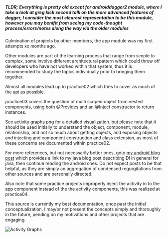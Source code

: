 ##### TLDR; Everything is pretty old except for androiddagger2 module, where I take a look at greg kick second talk on the more advanced features of dagger, I consider the most clearest representation to be this module, however you may benifit from seeing my code-thought process/errors/notes along the way via the older modules

Culmination of projects by other members, the app module was my first attempts xx months ago.

Other modules are part of the learning process that range from simple to complex, some involve different architectural pattern which could throw off developers who have not worked within that system, thus it is recommended to study the topics individually prior to bringing them together.

Almost all modules lead up to practice02 which tries to cover as much of the api as possible.

practice03 covers the question of multi scoped object from nested components, using both @Provides and an @Inject constructor to return instances.

See [activity graphs png](https://raw.githubusercontent.com/ersin-ertan/Dagger2Examples/master/activitygraphs/Dagger2ActivityGraphs.png) for a detailed visualization.
but please note that it should be used initially to understand the object, component, module, relationship, and not so much about getting objects, and exposing objects and injecting and component construction and class extension, as most of these concerns are documented within practice02.

For more references, but not necessarily better ones, goto [my android blog post](http://ersinandroid.blogspot.ca/2015/01/dagger-2-preliminary-notes-part-1.html) which provides a link to my java blog post describing DI in general for java, then continue reading the android ones. Do not expect posts to be that helpful, as they are simply an aggregation of condensed regurgitations from other sources and are personally directed.

Also note that some practice projects improperly inject the activity in to the app component instead of the the activity components, this was realized at practice04.

This source is currently my best documentation, once past the initial conceptualization.
I may/or not present the concepts simply and thoroughly in the future, pending on my motivations and other projects that are engaging.


![Activity Graphs](https://raw.githubusercontent.com/ersin-ertan/Dagger2Examples/master/activitygraphs/Dagger2ActivityGraphs.png "Object-Module-Component")
